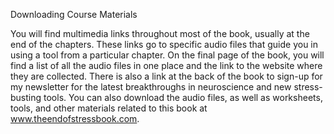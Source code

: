 Downloading Course Materials

You will find multimedia links throughout most of the book, usually at the end of the chapters. These links go to specific audio files that guide you in using a tool from a particular chapter. On the final page of the book, you will find a list of all the audio files in one place and the link to the website where they are collected. There is also a link at the back of the book to sign-up for my newsletter for the latest breakthroughs in neuroscience and new stress-busting tools. You can also download the audio files, as well as worksheets, tools, and other materials related to this book at www.theendofstressbook.com.
